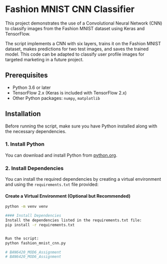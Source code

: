 # Fashion MNIST CNN Classifier

This project demonstrates the use of a Convolutional Neural Network (CNN) to classify images from the Fashion MNIST dataset using Keras and TensorFlow.

The script implements a CNN with six layers, trains it on the Fashion MNIST dataset, makes predictions for two test images, and saves the trained model. This code can be adapted to classify user profile images for targeted marketing in a future project.


## Prerequisites

- Python 3.6 or later
- TensorFlow 2.x (Keras is included with TensorFlow 2.x)
- Other Python packages: `numpy`, `matplotlib`

## Installation

Before running the script, make sure you have Python installed along with the necessary dependencies.

### 1. Install Python

You can download and install Python from [python.org](https://www.python.org/).

### 2. Install Dependencies

You can install the required dependencies by creating a virtual environment and using the `requirements.txt` file provided:

#### Create a Virtual Environment (Optional but Recommended)
```sh
python -m venv venv

#### Install Dependencies
Install the dependencies listed in the requirements.txt file:
pip install -r requirements.txt


Run the script:
python fashion_mnist_cnn.py

# BAN6420_MOD6_Assignment
# BAN6420_MOD6_Assignment
